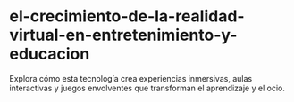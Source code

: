 # el-crecimiento-de-la-realidad-virtual-en-entretenimiento-y-educacion
Explora cómo esta tecnología crea experiencias inmersivas, aulas interactivas y juegos envolventes que transforman el aprendizaje y el ocio.
